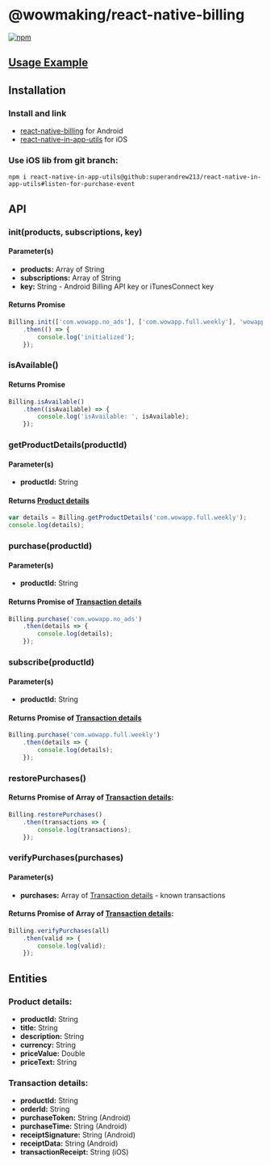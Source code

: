 # @wowmaking/react-native-billing

[![npm](https://img.shields.io/npm/v/@wowmaking/react-native-billing.svg)](https://npmjs.com/package/@wowmaking/react-native-billing)


## [Usage Example](https://gist.github.com/kurtsergey/ccb51f437787f13448d3c9651e9fabbd)

## Installation

### Install and link
* [react-native-billing](https://npmjs.com/package/react-native-billing) for Android
* [react-native-in-app-utils](https://npmjs.com/package/react-native-in-app-utils) for iOS 

### **Use iOS lib from git branch**:

`npm i react-native-in-app-utils@github:superandrew213/react-native-in-app-utils#listen-for-purchase-event`


## API

### init(products, subscriptions, key)

#### Parameter(s)

* **products:** Array of String
* **subscriptions:** Array of String
* **key:** String - Android Billing API key or iTunesConnect key

#### Returns Promise

```javascript
Billing.init(['com.wowapp.no_ads'], ['com.wowapp.full.weekly'], 'wowappkey')
    .then(() => {
        console.log('initialized');
    });
```

### isAvailable()

#### Returns Promise

```javascript
Billing.isAvailable()
    .then((isAvailable) => {
        console.log('isAvailable: ', isAvailable);
    });
```

### getProductDetails(productId)

#### Parameter(s)

* **productId:** String

#### Returns [Product details](#product-details)

```javascript
var details = Billing.getProductDetails('com.wowapp.full.weekly');
console.log(details);
```

### purchase(productId)

#### Parameter(s)

* **productId:** String

#### Returns Promise of [Transaction details](#transaction-details)

```javascript
Billing.purchase('com.wowapp.no_ads')
    .then(details => {
        console.log(details);
    });
```

### subscribe(productId)

#### Parameter(s)

* **productId:** String

#### Returns Promise of [Transaction details](#transaction-details)

```javascript
Billing.purchase('com.wowapp.full.weekly')
    .then(details => {
        console.log(details);
    });
```

### restorePurchases()

#### Returns Promise of Array of [Transaction details](#transaction-details):
 
```javascript
Billing.restorePurchases()
    .then(transactions => {
        console.log(transactions);
    });
```

### verifyPurchases(purchases)

#### Parameter(s)

* **purchases:** Array of [Transaction details](#transaction-details) - known transactions

#### Returns Promise of Array of [Transaction details](#transaction-details):
 
```javascript
Billing.verifyPurchases(all)
    .then(valid => {
        console.log(valid);
    });
```

## Entities

### Product details:
  * **productId:** String
  * **title:** String
  * **description:** String
  * **currency:** String
  * **priceValue:** Double
  * **priceText:** String

### Transaction details:
  * **productId:** String
  * **orderId:** String
  * **purchaseToken:** String (Android)
  * **purchaseTime:** String (Android)
  * **receiptSignature:** String (Android)
  * **receiptData:** String (Android)
  * **transactionReceipt:** String (iOS)
